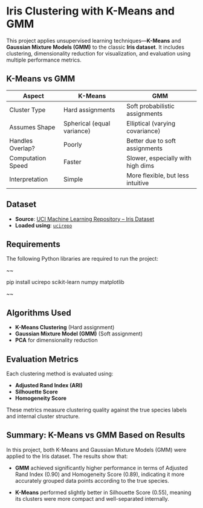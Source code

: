 # Iris Clustering with K-Means and GMM

This project applies unsupervised learning techniques—**K-Means** and **Gaussian Mixture Models (GMM)** to the classic **Iris dataset**. It includes clustering, dimensionality reduction for visualization, and evaluation using multiple performance metrics.

## K-Means vs GMM

| Aspect               | K-Means                        | GMM                                |
|----------------------|--------------------------------|-------------------------------------|
| Cluster Type         | Hard assignments               | Soft probabilistic assignments      |
| Assumes Shape        | Spherical (equal variance)     | Elliptical (varying covariance)     |
| Handles Overlap?     | Poorly                         | Better due to soft assignments      |
| Computation Speed    | Faster                         | Slower, especially with high dims   |
| Interpretation       | Simple                         | More flexible, but less intuitive   |


## Dataset
- **Source**: [UCI Machine Learning Repository – Iris Dataset](https://archive.ics.uci.edu/ml/datasets/iris)
- **Loaded using**: [`ucirepo`](https://archive.ics.uci.edu/)
## Requirements
The following Python libraries are required to run the project:

~~

pip install ucirepo scikit-learn numpy matplotlib

~~

## Algorithms Used
- **K-Means Clustering** (Hard assignment)
- **Gaussian Mixture Model (GMM)** (Soft assignment)
- **PCA** for dimensionality reduction

## Evaluation Metrics
Each clustering method is evaluated using:
- **Adjusted Rand Index (ARI)**
- **Silhouette Score**
- **Homogeneity Score**

These metrics measure clustering quality against the true species labels and internal cluster structure.


## Summary: K-Means vs GMM Based on Results
In this project, both K-Means and Gaussian Mixture Models (GMM) were applied to the Iris dataset. The results show that:

- **GMM** achieved significantly higher performance in terms of Adjusted Rand Index (0.90) and Homogeneity Score (0.89), indicating it more accurately grouped data points according to the true species.

- **K-Means** performed slightly better in Silhouette Score (0.55), meaning its clusters were more compact and well-separated internally.



